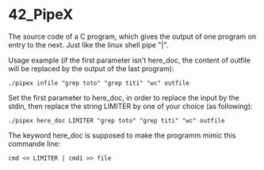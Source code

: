 # 42_PipeX
The source code of a C program, which gives the output of one program on entry to the next.
Just like the linux shell pipe "|".

Usage example (if the first parameter isn't here_doc, the content of outfile will be replaced by the output of the last program):
	
	./pipex infile "grep toto" "grep titi" "wc" outfile

Set the first parameter to here_doc, in order to replace the input by the stdin, then replace the string LIMITER by one of your choice (as following):

	./pipex here_doc LIMITER "grep toto" "grep titi" "wc" outfile

The keyword here_doc is supposed to make the programm mimic this commande line:

	cmd << LIMITER | cmd1 >> file
